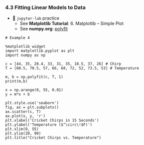 ### 4.3 Fitting Linear Models to Data

- 🎯 `jupyter-lab` practice
    - See **Matplotlib Tutorial**: 6. Matplotlib – Simple Plot
    - See **numpy.org**: [polyfit](https://numpy.org/doc/stable/reference/generated/numpy.polyfit.html)


```
# Example 4 

%matplotlib widget
import matplotlib.pyplot as plt
import numpy as np

c = [44, 35, 20.4, 33, 31, 35, 18.5, 37, 26] # Chirp
T = [80.5, 70.5, 57, 66, 68, 72, 52, 73.5, 53] # Temperature

m, b = np.polyfit(c, T, 1)
print(m,b)

x = np.arange(0, 55, 0.01)
y = m*x + b

plt.style.use('seaborn')
fig, ax = plt.subplots()
ax.scatter(c, T)
ax.plot(x, y, 'r')
plt.xlabel('Cricket Chirps in 15 Seconds')
plt.ylabel('Temperature ($^\circ\!$F)')
plt.xlim(0, 55)
plt.ylim(20, 90)
plt.title("Cricket Chirps vs. Temperature")
```
